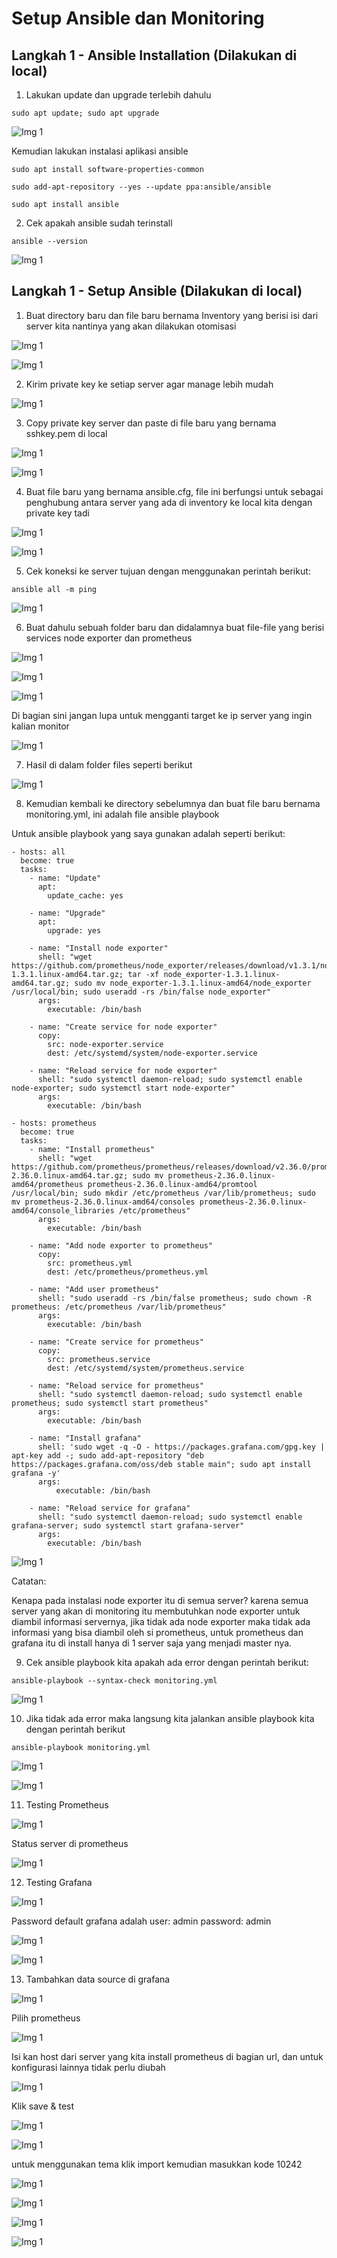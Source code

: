 # Setup Ansible dan Monitoring

## Langkah 1 - Ansible Installation (Dilakukan di local)

1. Lakukan update dan upgrade terlebih dahulu

```
sudo apt update; sudo apt upgrade
```

![Img 1](assets/1.png)

Kemudian lakukan instalasi aplikasi ansible

```
sudo apt install software-properties-common
```

```
sudo add-apt-repository --yes --update ppa:ansible/ansible
```

```
sudo apt install ansible
```

2. Cek apakah ansible sudah terinstall

```
ansible --version
```
![Img 1](assets/2.png)

## Langkah 1 - Setup Ansible (Dilakukan di local)
1. Buat directory baru dan file baru bernama Inventory yang berisi isi dari server kita nantinya yang akan dilakukan otomisasi

![Img 1](assets/3.png)

![Img 1](assets/4.png)

2. Kirim private key ke setiap server agar manage lebih mudah

![Img 1](assets/5.png)

3. Copy private key server dan paste di file baru yang bernama sshkey.pem di local

![Img 1](assets/6.png)

![Img 1](assets/7.png)

4. Buat file baru yang bernama ansible.cfg, file ini berfungsi untuk sebagai penghubung antara server yang ada di inventory ke local kita dengan private key tadi

![Img 1](assets/8.png)

![Img 1](assets/9.png)

5. Cek koneksi ke server tujuan dengan menggunakan perintah berikut:

```
ansible all -m ping
```

![Img 1](assets/10.png)

6. Buat dahulu sebuah folder baru dan didalamnya buat file-file yang berisi services node exporter dan prometheus

![Img 1](assets/11.png)

![Img 1](assets/12.png)

![Img 1](assets/13.png)

Di bagian sini jangan lupa untuk mengganti target ke ip server yang ingin kalian monitor

![Img 1](assets/14.png)

7. Hasil di dalam folder files seperti berikut

![Img 1](assets/15.png)

8. Kemudian kembali ke directory sebelumnya dan buat file baru bernama monitoring.yml, ini adalah file ansible playbook 

Untuk ansible playbook yang saya gunakan adalah seperti berikut:

```
- hosts: all
  become: true
  tasks:
    - name: "Update"
      apt:
        update_cache: yes

    - name: "Upgrade"
      apt:
        upgrade: yes

    - name: "Install node exporter"
      shell: "wget https://github.com/prometheus/node_exporter/releases/download/v1.3.1/node_exporter-1.3.1.linux-amd64.tar.gz; tar -xf node_exporter-1.3.1.linux-amd64.tar.gz; sudo mv node_exporter-1.3.1.linux-amd64/node_exporter /usr/local/bin; sudo useradd -rs /bin/false node_exporter"
      args:
        executable: /bin/bash

    - name: "Create service for node exporter"
      copy:
        src: node-exporter.service
        dest: /etc/systemd/system/node-exporter.service

    - name: "Reload service for node exporter"
      shell: "sudo systemctl daemon-reload; sudo systemctl enable node-exporter; sudo systemctl start node-exporter"
      args:
        executable: /bin/bash

- hosts: prometheus
  become: true
  tasks:
    - name: "Install prometheus"
      shell: "wget https://github.com/prometheus/prometheus/releases/download/v2.36.0/prometheus-2.36.0.linux-amd64.tar.gz; sudo mv prometheus-2.36.0.linux-amd64/prometheus prometheus-2.36.0.linux-amd64/promtool /usr/local/bin; sudo mkdir /etc/prometheus /var/lib/prometheus; sudo mv prometheus-2.36.0.linux-amd64/consoles prometheus-2.36.0.linux-amd64/console_libraries /etc/prometheus"
      args:
        executable: /bin/bash

    - name: "Add node exporter to prometheus"
      copy:
        src: prometheus.yml
        dest: /etc/prometheus/prometheus.yml

    - name: "Add user prometheus"
      shell: "sudo useradd -rs /bin/false prometheus; sudo chown -R prometheus: /etc/prometheus /var/lib/prometheus"
      args:
        executable: /bin/bash

    - name: "Create service for prometheus"
      copy:
        src: prometheus.service
        dest: /etc/systemd/system/prometheus.service

    - name: "Reload service for prometheus"
      shell: "sudo systemctl daemon-reload; sudo systemctl enable prometheus; sudo systemctl start prometheus"
      args:
        executable: /bin/bash

    - name: "Install grafana"
      shell: 'sudo wget -q -O - https://packages.grafana.com/gpg.key | apt-key add -; sudo add-apt-repository "deb https://packages.grafana.com/oss/deb stable main"; sudo apt install grafana -y'
      args:
          executable: /bin/bash

    - name: "Reload service for grafana"
      shell: "sudo systemctl daemon-reload; sudo systemctl enable grafana-server; sudo systemctl start grafana-server"
      args:
        executable: /bin/bash
```

![Img 1](assets/16.png)

Catatan:

Kenapa pada instalasi node exporter itu di semua server? karena semua server yang akan di monitoring itu membutuhkan node exporter untuk diambil informasi servernya,
jika tidak ada node exporter maka tidak ada informasi yang bisa diambil oleh si prometheus, untuk prometheus dan grafana itu di install hanya di 1 server saja yang
menjadi master nya.

9. Cek ansible playbook kita apakah ada error dengan perintah berikut:

```
ansible-playbook --syntax-check monitoring.yml
```

![Img 1](assets/17.png)

10. Jika tidak ada error maka langsung kita jalankan ansible playbook kita dengan perintah berikut

```
ansible-playbook monitoring.yml
```

![Img 1](assets/18.png)

![Img 1](assets/19.png)

11. Testing Prometheus

![Img 1](assets/20.png)

Status server di prometheus

![Img 1](assets/21.png)

12. Testing Grafana

![Img 1](assets/22.png)

Password default grafana adalah user: admin password: admin

![Img 1](assets/23.png)

![Img 1](assets/24.png)

13. Tambahkan data source di grafana

![Img 1](assets/25.png)

Pilih prometheus

![Img 1](assets/26.png)

Isi kan host dari server yang kita install prometheus di bagian url, dan untuk konfigurasi lainnya tidak perlu diubah

![Img 1](assets/27.png)

Klik save & test

![Img 1](assets/28.png)

![Img 1](assets/29.png)

untuk menggunakan tema klik import kemudian masukkan kode 10242

![Img 1](assets/31.png)

![Img 1](assets/32.png)

![Img 1](assets/33.png)

![Img 1](assets/30.png)
